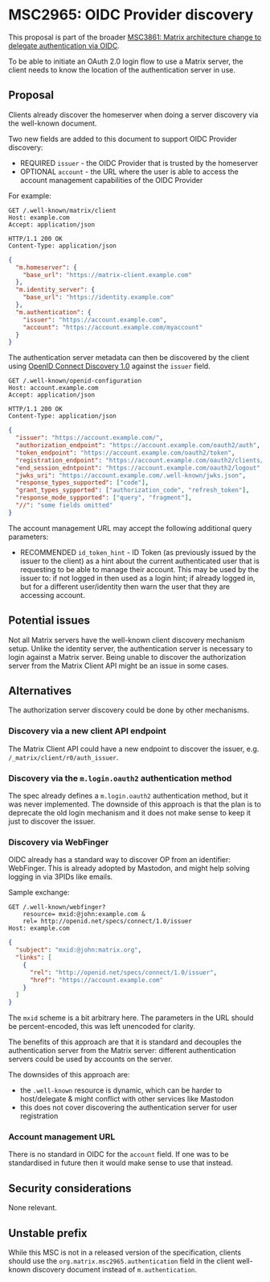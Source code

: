 # MSC2965: OIDC Provider discovery

This proposal is part of the broader [MSC3861: Matrix architecture change to delegate authentication via OIDC](https://github.com/matrix-org/matrix-spec-proposals/pull/2967).

To be able to initiate an OAuth 2.0 login flow to use a Matrix server, the client needs to know the location of the authentication server in use.

## Proposal

Clients already discover the homeserver when doing a server discovery via the well-known document.

Two new fields are added to this document to support OIDC Provider discovery:

- REQUIRED `issuer` - the OIDC Provider that is trusted by the homeserver
- OPTIONAL `account` - the URL where the user is able to access the account management capabilities of the OIDC Provider

For example:

```
GET /.well-known/matrix/client
Host: example.com
Accept: application/json
```

```
HTTP/1.1 200 OK
Content-Type: application/json
```

```json
{
  "m.homeserver": {
    "base_url": "https://matrix-client.example.com"
  },
  "m.identity_server": {
    "base_url": "https://identity.example.com"
  },
  "m.authentication": {
    "issuer": "https://account.example.com",
    "account": "https://account.example.com/myaccount"
  }
}
```

The authentication server metadata can then be discovered by the client using [OpenID Connect Discovery 1.0](https://openid.net/specs/openid-connect-discovery-1_0.html) against the `issuer` field.

```
GET /.well-known/openid-configuration
Host: account.example.com
Accept: application/json
```

```
HTTP/1.1 200 OK
Content-Type: application/json
```

```json
{
  "issuer": "https://account.example.com/",
  "authorization_endpoint": "https://account.example.com/oauth2/auth",
  "token_endpoint": "https://account.example.com/oauth2/token",
  "registration_endpoint": "https://account.example.com/oauth2/clients/register",
  "end_session_edntpoint": "https://account.example.com/oauth2/logout",
  "jwks_uri": "https://account.example.com/.well-known/jwks.json",
  "response_types_supported": ["code"],
  "grant_types_sypported": ["authorization_code", "refresh_token"],
  "response_mode_sypported": ["query", "fragment"],
  "//": "some fields omitted"
}
```

The account management URL may accept the following additional query parameters:

- RECOMMENDED `id_token_hint` - ID Token (as previously issued by the issuer to the client) as a hint about the current authenticated user that is requesting to be able to manage their account. This may be used by the issuer to: if not logged in then used as a login hint; if already logged in, but for a different user/identity then warn the user that they are accessing account.


## Potential issues

Not all Matrix servers have the well-known client discovery mechanism setup.
Unlike the identity server, the authentication server is necessary to login against a Matrix server.
Being unable to discover the authorization server from the Matrix Client API might be an issue in some cases.

## Alternatives

The authorization server discovery could be done by other mechanisms.

### Discovery via a new client API endpoint

The Matrix Client API could have a new endpoint to discover the issuer, e.g. `/_matrix/client/r0/auth_issuer`.

### Discovery via the `m.login.oauth2` authentication method

The spec already defines a `m.login.oauth2` authentication method, but it was never implemented.
The downside of this approach is that the plan is to deprecate the old login mechanism and it does not make sense to keep it just to discover the issuer.

### Discovery via WebFinger

OIDC already has a standard way to discover OP from an identifier: WebFinger. This is already adopted by Mastodon, and might help solving logging in via 3PIDs like emails.

Sample exchange:

```
GET /.well-known/webfinger?
    resource= mxid:@john:example.com &
    rel= http://openid.net/specs/connect/1.0/issuer
Host: example.com
```

```json
{
  "subject": "mxid:@john:matrix.org",
  "links": [
    {
      "rel": "http://openid.net/specs/connect/1.0/issuer",
      "href": "https://account.example.com"
    }
  ]
}
```

The `mxid` scheme is a bit arbitrary here.
The parameters in the URL should be percent-encoded, this was left unencoded for clarity.

The benefits of this approach are that it is standard and decouples the authentication server from the Matrix server: different authentication servers could be used by accounts on the server.

The downsides of this approach are:

- the `.well-known` resource is dynamic, which can be harder to host/delegate & might conflict with other services like Mastodon
- this does not cover discovering the authentication server for user registration

### Account management URL

There is no standard in OIDC for the `account` field. If one was to be standardised in future then it would make sense to use that instead.

## Security considerations

None relevant.

## Unstable prefix

While this MSC is not in a released version of the specification, clients should use the `org.matrix.msc2965.authentication` field in the client well-known discovery document instead of `m.authentication`.
